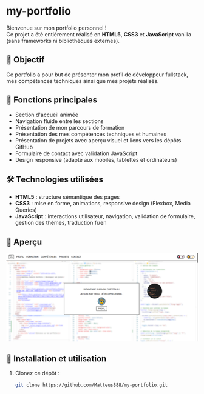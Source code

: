 # my-portfolio

Bienvenue sur mon portfolio personnel !  
Ce projet a été entièrement réalisé en **HTML5**, **CSS3** et **JavaScript** vanilla (sans frameworks ni bibliothèques externes).

## 🎯 Objectif

Ce portfolio a pour but de présenter mon profil de développeur fullstack, mes compétences techniques ainsi que mes projets réalisés.

## 🚀 Fonctions principales

- Section d'accueil animée
- Navigation fluide entre les sections
- Présentation de mon parcours de formation
- Présentation des mes compétences techniques et humaines
- Présentation de projets avec aperçu visuel et liens vers les dépôts GitHub
- Formulaire de contact avec validation JavaScript
- Design responsive (adapté aux mobiles, tablettes et ordinateurs)

## 🛠️ Technologies utilisées

- **HTML5** : structure sémantique des pages
- **CSS3** : mise en forme, animations, responsive design (Flexbox, Media Queries)
- **JavaScript** : interactions utilisateur, navigation, validation de formulaire, gestion des thèmes, traduction fr/en

## 📸 Aperçu

![Home](/assets/my-portfolio.webp)

## 🔧 Installation et utilisation

1. Clonez ce dépôt :
   ```bash
   git clone https://github.com/Matteus888/my-portfolio.git

